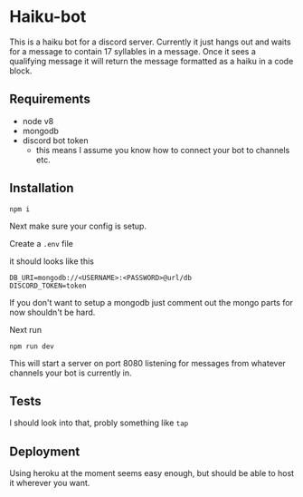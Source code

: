 # Haiku-bot

This is a haiku bot for a discord server.  Currently it just hangs out and waits for a message to contain 17 syllables in a message.  Once it sees a qualifying message it will return the message formatted as a haiku in a code block.

## Requirements

- node v8
- mongodb
- discord bot token
  - this means I assume you know how to connect your bot to channels etc.


## Installation

`npm i`

Next make sure your config is setup.

Create a `.env` file 

it should looks like this

```
DB_URI=mongodb://<USERNAME>:<PASSWORD>@url/db
DISCORD_TOKEN=token
```

If you don't want to setup a mongodb just comment out the mongo parts for now shouldn't be hard.

Next run 

`npm run dev`

This will start a server on port 8080 listening for messages from whatever channels your bot is currently in.

## Tests

I should look into that, probly something like `tap`

## Deployment

Using heroku at the moment seems easy enough, but should be able to host it wherever you want.